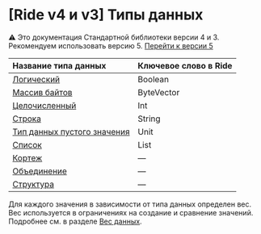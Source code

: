 # [Ride v4 и v3] Типы данных

:warning: Это документация Стандартной библиотеки версии 4 и 3. Рекомендуем использовать версию 5. [Перейти к&nbsp;версии&nbsp;5](/ru/ride/v4/data-types/)

| Название типа данных | Ключевое слово в Ride |
| :--- | :--- |
| [Логический](/ru/ride/v4/data-types/boolean) | Boolean |
| [Массив байтов](/ru/ride/v4/data-types/byte-vector) | ByteVector |
| [Целочисленный](/ru/ride/v4/data-types/int) | Int |
| [Строка](/ru/ride/v4/data-types/string) | String |
| [Тип данных пустого значения](/ru/ride/v4/data-types/unit) | Unit |
| [Список](/ru/ride/v4/data-types/list) | List |
| [Кортеж](/ru/ride/v4/data-types/tuple) | — |
| [Объединение](/ru/ride/v4/data-types/union) | — |
| [Структура](/ru/ride/v4/structures/) | — |

Для каждого значения в зависимости от типа данных определен вес. Вес используется в ограничениях на создание и сравнение значений. Подробнее см. в разделе [Вес данных](/ru/ride/v4/limits/weight).
